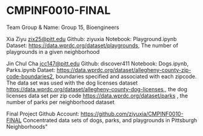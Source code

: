 # CMPINF0010-FINAL

Team Group & Name: Group 15, Bioengineers

Xia Ziyu
zix25@pitt.edu
Github: ziyuxia
Notebook: Playground.ipynb
Dataset:
 https://data.wprdc.org/dataset/playgrounds, The number of playgrounds in a given neighborhood



Jin Chul Cha
jcc147@pitt.edu
Github: discover411
Notebook: Dogs.ipynb, Parks.ipynb
Dataet: 
https://data.wprdc.org/dataset/allegheny-county-zip-code-boundaries2, boundaries specified and associated with each zipcode. The data set was used with the dog licenses dataset
 https://data.wprdc.org/dataset/allegheny-county-dog-licenses,, the dog licenses data set per zip code
 https://data.wprdc.org/dataset/parks , the number of parks per neighborhood dataset 



Final Project Github Account: https://github.com/ziyuxia/CMPINF0010-FINAL
Concentrated data sets of  dogs, parks, and playgrounds in Pittsburgh Neighborhoods" 



